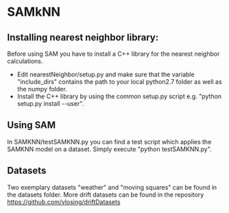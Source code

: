 # SAMkNN

## Installing nearest neighbor library:
Before using SAM you have to install a C++ library for the nearest neighbor calculations.
- Edit nearestNeighbor/setup.py and make sure that the variable "include_dirs" contains the path to your local python2.7 folder as well as the numpy folder.
- Install the C++ library by using the common setup.py script e.g. "python setup.py install --user".

## Using SAM
In SAMKNN/testSAMKNN.py you can find a test script which applies the SAMKNN model on a dataset. Simply execute "python testSAMKNN.py". 

## Datasets
Two exemplary datasets "weather" and "moving squares" can be found in the datasets folder. More drift datasets can be found in the repository https://github.com/vlosing/driftDatasets
